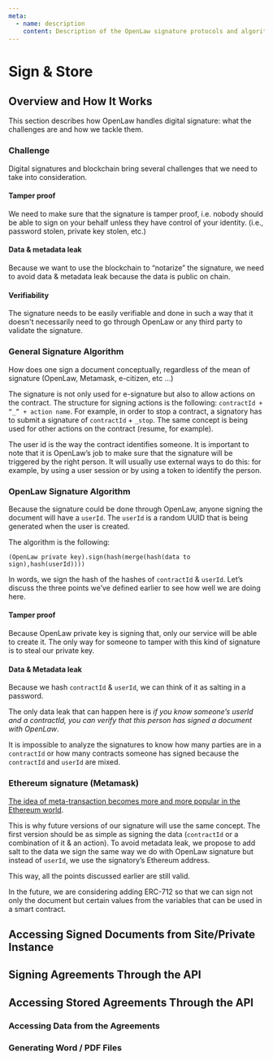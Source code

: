 ```yaml
---
meta:
  - name: description
    content: Description of the OpenLaw signature protocols and algorithm, as well as ways of signing and storing documents via the API.
---
```


# Sign & Store

## Overview and How It Works

This section describes how OpenLaw handles digital signature: what the challenges are and how we tackle them.

### Challenge

Digital signatures and blockchain bring several challenges that we need to take into consideration.

#### Tamper proof

We need to make sure that the signature is tamper proof, i.e. nobody should be able to sign on your behalf unless they have control of your identity. (i.e., password stolen, private key stolen, etc.)

#### Data & metadata leak

Because we want to use the blockchain to “notarize” the signature, we need to avoid data & metadata leak because the data is public on chain.

#### Verifiability

The signature needs to be easily verifiable and done in such a way that it doesn't necessarily need to go through OpenLaw or any third party to validate the signature.

### General Signature Algorithm

How does one sign a document conceptually, regardless of the mean of signature (OpenLaw, Metamask, e-citizen, etc …)

The signature is not only used for e-signature but also to allow actions on the contract.
The structure for signing actions is the following: `contractId + “_” + action name`.
For example, in order to stop a contract, a signatory has to submit a signature of `contractId` + `_stop`. The same concept is being used for other actions on the contract (resume, for example).

The user id is the way the contract identifies someone. It is important to note that it is OpenLaw’s job to make sure that the signature will be triggered by the right person. It will usually use external ways to do this: for example, by using a user session or by using a token to identify the person.

### OpenLaw Signature Algorithm

Because the signature could be done through OpenLaw, anyone signing the document will have a `userId`. The `userId` is a random UUID that is being generated when the user is created.

The algorithm is the following:

`(OpenLaw private key).sign(hash(merge(hash(data to sign),hash(userId))))`

In words, we sign the hash of the hashes of `contractId` & `userId`.
Let’s discuss the three points we’ve defined earlier to see how well we are doing here.

#### Tamper proof

Because OpenLaw private key is signing that, only our service will be able to create it. The only way for someone to tamper with this kind of signature is to steal our private key.

#### Data & Metadata leak

Because we hash `contractId` & `userId`, we can think of it as salting in a password.

The only data leak that can happen here is _if you know someone’s userId and a contractId, you can verify that this person has signed a document with OpenLaw_.

It is impossible to analyze the signatures to know how many parties are in a `contractId` or how many contracts someone has signed because the `contractId` and `userId` are mixed.

### Ethereum signature (Metamask)

[The idea of meta-transaction becomes more and more popular in the Ethereum world](https://medium.com/@austin_48503/ethereum-meta-transactions-90ccf0859e84).

This is why future versions of our signature will use the same concept. The first version should be as simple as signing the data (`contractId` or a combination of it & an action). To avoid metadata leak, we propose to add salt to the data we sign the same way we do with OpenLaw signature but instead of `userId`, we use the signatory’s Ethereum address.

This way, all the points discussed earlier are still valid.

In the future, we are considering adding ERC-712 so that we can sign not only the document but certain values from the variables that can be used in a smart contract.

## Accessing Signed Documents from Site/Private Instance

## Signing Agreements Through the API

## Accessing Stored Agreements Through the API

### Accessing Data from the Agreements

### Generating Word / PDF Files
